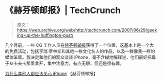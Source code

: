 # 《赫芬顿邮报》| TechCrunch

> 原文：<https://web.archive.org/web/http://techcrunch.com/2007/06/29/geeking-up-the-huffington-post/>

几个月前，一些 CG 工作人员在[赫芬顿邮报](https://web.archive.org/web/20151003153215/http://www.huffingtonpost.com/the-blog/)获得了一个位置，这基本上是一个大的免费活动，包括亨瑞·罗林斯和其他一些文化名人的作品，以及一群像我一样的媒体笨蛋。我决定和他们的观众谈谈 iPhone，毫不含糊地解释说，他们最好把鼻子从卡夫卡那里拿开，集中注意力。有点无聊，但还是很有趣。

[为什么其他人都应该关心 iPhone](https://web.archive.org/web/20151003153215/http://www.huffingtonpost.com/john-biggs/why-everyone-else-should-_b_54240.html) 【赫芬顿邮报】